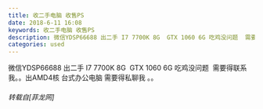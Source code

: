 ```yaml
---
title: 收二手电脑 收售PS
date: 2018-6-11 16:08
keywords: 收二手电脑 收售PS
description: 微信YDSP66688 出二手 I7 7700K 8G  GTX 1060 6G 吃鸡没问题  需要得联系我。。出AMD4核 台式办公电脑 需要得私聊我 。。
categories: used
---
```

<td class="t_f" id="postmessage_1411367">

微信YDSP66688 出二手 I7 7700K 8G  GTX 1060 6G 吃鸡没问题  需要得联系我。。出AMD4核 台式办公电脑 需要得私聊我 。。</td>
###### 转载自[菲龙网]